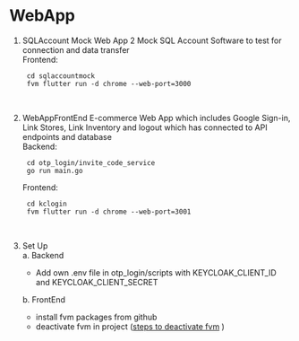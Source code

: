 # WebApp
1. SQLAccount Mock Web App 2
   Mock SQL Account Software to test for connection and data transfer<br>
   Frontend:<br>

        cd sqlaccountmock
        fvm flutter run -d chrome --web-port=3000

    <br>

2. WebAppFrontEnd
   E-commerce Web App which includes Google Sign-in, Link Stores, Link Inventory and logout which has connected to API endpoints and database<br>
   Backend: <br>

        cd otp_login/invite_code_service
        go run main.go
           
    Frontend:<br>

        cd kclogin
        fvm flutter run -d chrome --web-port=3001

    <br>

3. Set Up<br>
   a. Backend
      - Add own .env file in otp_login/scripts with KEYCLOAK_CLIENT_ID and KEYCLOAK_CLIENT_SECRET
   
   b. FrontEnd
      - install fvm packages from github
      - deactivate fvm in project ([steps to deactivate fvm](https://www.notion.so/jssql/13-Deactivate-fvm-in-project-19d6b1f12b088090a714ec0ae190110a?pvs=4)
)
           
    <br>

